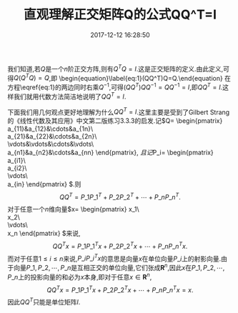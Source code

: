 ﻿---
title: 直观理解正交矩阵Q的公式QQ^T=I
date: 2017-12-12 16:28:50
categories:
- 数学
- 线性代数
tags:
- 正交矩阵
- 射影矩阵

---
我们知道,若$Q$是一个$n$阶正交方阵,则有$Q^TQ=I$.这是正交矩阵的定义.由此定义,可得$Q(Q^TQ)=Q$,即
\begin{equation}\label{eq:1}(QQ^T)Q=Q.\end{equation}
在方程\eqref{eq:1}的两边同时右乘$Q^{-1}$,可得$(QQ^T)QQ^{-1}=QQ^{-1}=I$,即$QQ^T=I$.这样我们就用代数方法简洁地说明了$QQ^T=I$.

下面我们用几何观点更好地理解为什么$QQ^T=I$.这里主要是受到了Gilbert Strang的《线性代数及其应用》中文第二版练习3.3.3的启发.记$Q=
\begin{pmatrix}
  a\_{11}&a\_{12}&\cdots&a\_{1n}\\\
  a\_{21}&a\_{22}&\cdots&a\_{2n}\\\
  \vdots&\vdots&\cdots&\vdots\\\
  a\_{n1}&a\_{n2}&\cdots&a\_{nn}
\end{pmatrix},
$且记$P\_i=
\begin{pmatrix}
  a\_{i1}\\\
  a\_{i2}\\\
  \vdots\\\
 a\_{in}
\end{pmatrix}
$.则
$$
QQ^{T}=P\_1P\_1^T+P\_2P\_2^T+\cdots+P\_nP\_n^T.
$$
对于任意一个$n$维向量$x=
\begin{pmatrix}
  x\_1\\\
x\_2\\\
\vdots\\\
x\_n
\end{pmatrix}
$来说,
$$
QQ^{T}x=P\_1P\_1^Tx+P\_2P\_2^Tx+\cdots+P\_nP\_n^Tx.
$$
而对于任意$1\leq i\leq n$来说,$P\_iP\_i^Tx$的意思是向量$x$在单位向量$P\_i$上的射影向量.由于向量$P\_1,P\_2,\cdots,P\_n$是互相正交的单位向量,它们张成$\mathbf{R}^n$,因此$x$在$P\_1,P\_2,\cdots,P\_n$上的投影向量的和必为$x$本身,即对于任意$x\in \mathbf{R}^{n}$,
$$
QQ^Tx=P\_1P\_1^Tx+P\_2P\_2^Tx+\cdots+P\_nP\_n^Tx=x.
$$
因此$QQ^T$只能是单位矩阵$I$.